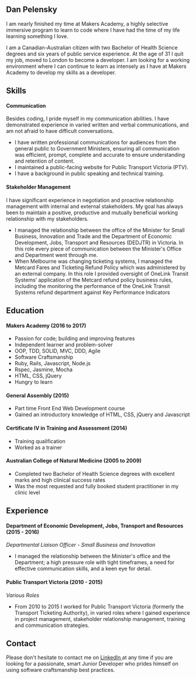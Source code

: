 ## Dan Pelensky

I am nearly finished my time at Makers Academy, a highly selective immersive program to learn to code where I have had the time of my life learning something I love.

I am a Canadian-Australian citizen with two Bachelor of Health Science degrees and six years of public service experience. At the age of 31 I quit my job, moved to London to become a developer. I am looking for a working environment where I can continue to learn as intensely as I have at Makers Academy to develop my skills as a developer.

## Skills

#### Communication

Besides coding, I pride myself in my communication abilities. I have demonstrated experience in varied written and verbal communications, and am not afraid to have difficult conversations.

- I have written professional communications for audiences from the general public to Government Ministers, ensuring all communication was efficient, prompt, complete and accurate to ensure understanding and retention of content.
- I maintained a public-facing website for Public Transport Victoria (PTV).
- I have a background in public speaking and technical training.

#### Stakeholder Management
I have significant experience in negotiation and proactive relationship management with internal and external stakeholders. My goal has always been to maintain a positive, productive and mutually beneficial working relationship with my stakeholders.

- I managed the relationship between the office of the Minister for Small Business, Innovation and Trade and the Department of Economic Development, Jobs, Transport and Resources (DEDJTR) in Victoria. In this role every piece of communication between the Minister's Office and Department went through me.
- When Melbourne was changing ticketing systems, I managed the Metcard Fares and Ticketing Refund Policy which was administered by an external company.  In this role I provided oversight of OneLink Transit Systems’ application of the Metcard refund policy business rules, including the monitoring the performance of the OneLink Transit Systems refund department against Key Performance Indicators

## Education

#### Makers Academy (2016 to 2017)

- Passion for code; building and improving features
- Independent learner and problem-solver
- OOP, TDD, SOLID, MVC, DDD, Agile
- Software Craftsmanship
- Ruby, Rails, Javascript, Node.js
- Rspec, Jasmine, Mocha
- HTML, CSS, jQuery
- Hungry to learn

#### General Assembly (2015)

- Part time Front End Web Development course
- Gained an introductory knowledge of HTML, CSS, jQuery and Javascript

#### Certificate IV in Training and Assessment (2014)
- Training qualification
- Worked as a trainer

#### Australian College of Natural Medicine (2005 to 2009)

- Completed two Bachelor of Health Science degrees with excellent marks and high clinical success rates
- Was the most requested and fully booked student practitioner in my clinic level

## Experience

#### Department of Economic Development, Jobs, Transport and Resources (2015 - 2016)    

*Departmental Liaison Officer - Small Business and Innovation*

- I managed the relationship between the Minister's office and the Department; a high pressure role with tight timeframes, a need for effective communication skills, and a keen eye for detail.


#### Public Transport Victoria (2010 - 2015)   

*Various Roles*  

- From 2010 to 2015 I worked for Public Transport Victoria (formerly the Transport Ticketing Authority), in varied roles where I gained experience in project management, stakeholder relationship management, training and communication strategies.

## Contact
Please don't hesitate to contact me on [LinkedIn ](https://www.linkedin.com/in/danpelensky) at any time if you are looking for a passionate, smart Junior Developer who prides himself on using software craftsmanship best practices.
